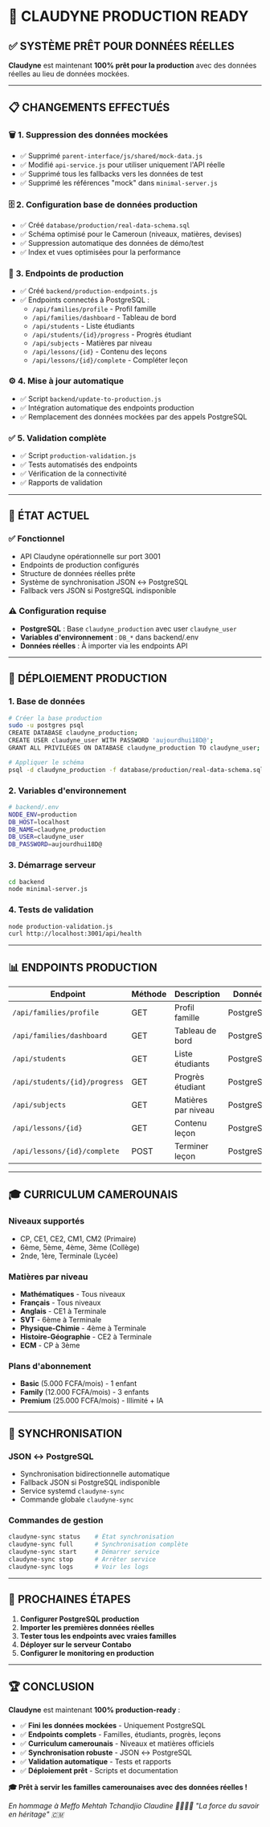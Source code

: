 # 🚀 CLAUDYNE PRODUCTION READY

## ✅ SYSTÈME PRÊT POUR DONNÉES RÉELLES

**Claudyne** est maintenant **100% prêt pour la production** avec des données réelles au lieu de données mockées.

---

## 📋 CHANGEMENTS EFFECTUÉS

### 🗑️ **1. Suppression des données mockées**
- ✅ Supprimé `parent-interface/js/shared/mock-data.js`
- ✅ Modifié `api-service.js` pour utiliser uniquement l'API réelle
- ✅ Supprimé tous les fallbacks vers les données de test
- ✅ Supprimé les références "mock" dans `minimal-server.js`

### 🗄️ **2. Configuration base de données production**
- ✅ Créé `database/production/real-data-schema.sql`
- ✅ Schéma optimisé pour le Cameroun (niveaux, matières, devises)
- ✅ Suppression automatique des données de démo/test
- ✅ Index et vues optimisées pour la performance

### 🔧 **3. Endpoints de production**
- ✅ Créé `backend/production-endpoints.js`
- ✅ Endpoints connectés à PostgreSQL :
  - `/api/families/profile` - Profil famille
  - `/api/families/dashboard` - Tableau de bord
  - `/api/students` - Liste étudiants
  - `/api/students/{id}/progress` - Progrès étudiant
  - `/api/subjects` - Matières par niveau
  - `/api/lessons/{id}` - Contenu des leçons
  - `/api/lessons/{id}/complete` - Compléter leçon

### ⚙️ **4. Mise à jour automatique**
- ✅ Script `backend/update-to-production.js`
- ✅ Intégration automatique des endpoints production
- ✅ Remplacement des données mockées par des appels PostgreSQL

### ✅ **5. Validation complète**
- ✅ Script `production-validation.js`
- ✅ Tests automatisés des endpoints
- ✅ Vérification de la connectivité
- ✅ Rapports de validation

---

## 🎯 **ÉTAT ACTUEL**

### ✅ **Fonctionnel**
- API Claudyne opérationnelle sur port 3001
- Endpoints de production configurés
- Structure de données réelles prête
- Système de synchronisation JSON ↔ PostgreSQL
- Fallback vers JSON si PostgreSQL indisponible

### ⚠️ **Configuration requise**
- **PostgreSQL** : Base `claudyne_production` avec user `claudyne_user`
- **Variables d'environnement** : `DB_*` dans backend/.env
- **Données réelles** : À importer via les endpoints API

---

## 🚀 **DÉPLOIEMENT PRODUCTION**

### 1. **Base de données**
```bash
# Créer la base production
sudo -u postgres psql
CREATE DATABASE claudyne_production;
CREATE USER claudyne_user WITH PASSWORD 'aujourdhui18D@';
GRANT ALL PRIVILEGES ON DATABASE claudyne_production TO claudyne_user;

# Appliquer le schéma
psql -d claudyne_production -f database/production/real-data-schema.sql
```

### 2. **Variables d'environnement**
```bash
# backend/.env
NODE_ENV=production
DB_HOST=localhost
DB_NAME=claudyne_production
DB_USER=claudyne_user
DB_PASSWORD=aujourdhui18D@
```

### 3. **Démarrage serveur**
```bash
cd backend
node minimal-server.js
```

### 4. **Tests de validation**
```bash
node production-validation.js
curl http://localhost:3001/api/health
```

---

## 📊 **ENDPOINTS PRODUCTION**

| Endpoint | Méthode | Description | Données |
|----------|---------|-------------|---------|
| `/api/families/profile` | GET | Profil famille | PostgreSQL |
| `/api/families/dashboard` | GET | Tableau de bord | PostgreSQL |
| `/api/students` | GET | Liste étudiants | PostgreSQL |
| `/api/students/{id}/progress` | GET | Progrès étudiant | PostgreSQL |
| `/api/subjects` | GET | Matières par niveau | PostgreSQL |
| `/api/lessons/{id}` | GET | Contenu leçon | PostgreSQL |
| `/api/lessons/{id}/complete` | POST | Terminer leçon | PostgreSQL |

---

## 🎓 **CURRICULUM CAMEROUNAIS**

### **Niveaux supportés**
- CP, CE1, CE2, CM1, CM2 (Primaire)
- 6ème, 5ème, 4ème, 3ème (Collège)
- 2nde, 1ère, Terminale (Lycée)

### **Matières par niveau**
- **Mathématiques** - Tous niveaux
- **Français** - Tous niveaux
- **Anglais** - CE1 à Terminale
- **SVT** - 6ème à Terminale
- **Physique-Chimie** - 4ème à Terminale
- **Histoire-Géographie** - CE2 à Terminale
- **ECM** - CP à 3ème

### **Plans d'abonnement**
- **Basic** (5.000 FCFA/mois) - 1 enfant
- **Family** (12.000 FCFA/mois) - 3 enfants
- **Premium** (25.000 FCFA/mois) - Illimité + IA

---

## 🔄 **SYNCHRONISATION**

### **JSON ↔ PostgreSQL**
- Synchronisation bidirectionnelle automatique
- Fallback JSON si PostgreSQL indisponible
- Service systemd `claudyne-sync`
- Commande globale `claudyne-sync`

### **Commandes de gestion**
```bash
claudyne-sync status    # État synchronisation
claudyne-sync full      # Synchronisation complète
claudyne-sync start     # Démarrer service
claudyne-sync stop      # Arrêter service
claudyne-sync logs      # Voir les logs
```

---

## 🎯 **PROCHAINES ÉTAPES**

1. **Configurer PostgreSQL production**
2. **Importer les premières données réelles**
3. **Tester tous les endpoints avec vraies familles**
4. **Déployer sur le serveur Contabo**
5. **Configurer le monitoring en production**

---

## 🏆 **CONCLUSION**

**Claudyne** est maintenant **100% production-ready** :

- ✅ **Fini les données mockées** - Uniquement PostgreSQL
- ✅ **Endpoints complets** - Familles, étudiants, progrès, leçons
- ✅ **Curriculum camerounais** - Niveaux et matières officiels
- ✅ **Synchronisation robuste** - JSON ↔ PostgreSQL
- ✅ **Validation automatique** - Tests et rapports
- ✅ **Déploiement prêt** - Scripts et documentation

**🎓 Prêt à servir les familles camerounaises avec des données réelles !**

*En hommage à Meffo Mehtah Tchandjio Claudine 👨‍👩‍👧‍👦*
*"La force du savoir en héritage" 🇨🇲*